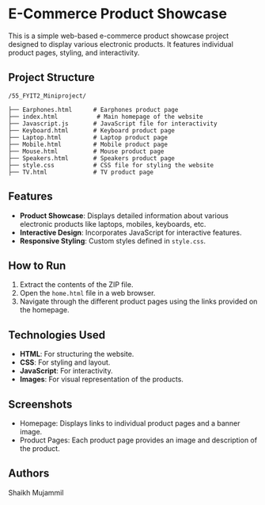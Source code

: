 
# E-Commerce Product Showcase

This is a simple web-based e-commerce product showcase project designed to display various electronic products. 
It features individual product pages, styling, and interactivity.

## Project Structure

```
/55_FYIT2_Miniproject/

├── Earphones.html      # Earphones product page
├── index.html           # Main homepage of the website
├── Javascript.js       # JavaScript file for interactivity
├── Keyboard.html       # Keyboard product page
├── Laptop.html         # Laptop product page
├── Mobile.html         # Mobile product page
├── Mouse.html          # Mouse product page
├── Speakers.html       # Speakers product page
├── style.css           # CSS file for styling the website
├── TV.html             # TV product page
```

## Features

- **Product Showcase**: Displays detailed information about various electronic products like laptops, mobiles, keyboards, etc.
- **Interactive Design**: Incorporates JavaScript for interactive features.
- **Responsive Styling**: Custom styles defined in `style.css`.

## How to Run

1. Extract the contents of the ZIP file.
2. Open the `home.html` file in a web browser.
3. Navigate through the different product pages using the links provided on the homepage.

## Technologies Used

- **HTML**: For structuring the website.
- **CSS**: For styling and layout.
- **JavaScript**: For interactivity.
- **Images**: For visual representation of the products.

## Screenshots

- Homepage: Displays links to individual product pages and a banner image.
- Product Pages: Each product page provides an image and description of the product.

## Authors

Shaikh Mujammil
